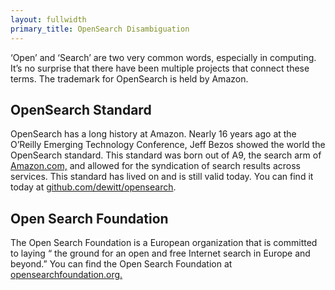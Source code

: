 ```yaml
---
layout: fullwidth
primary_title: OpenSearch Disambiguation 
---
```


‘Open’ and ‘Search’ are two very common words, especially in computing. It’s no surprise that there have been multiple projects that connect these terms. The trademark for OpenSearch is held by Amazon.

## OpenSearch Standard

OpenSearch has a long history at Amazon. Nearly 16 years ago at the O’Reilly Emerging Technology Conference, Jeff Bezos showed the world the OpenSearch standard. This standard was born out of A9, the search arm of [Amazon.com,](http://amazon.com/) and allowed for the syndication of search results across services.  This standard has lived on and is still valid today. You can find it today at [github.com/dewitt/opensearch](http://github.com/dewitt/opensearch).


## Open Search Foundation

The Open Search Foundation is a European organization that is committed to laying “ the ground for an open and free Internet search in Europe and beyond.” You can find the Open Search Foundation at [opensearchfoundation.org.](https://opensearchfoundation.org/)
